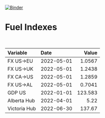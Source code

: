 [![Binder](https://mybinder.org/badge_logo.svg)](https://mybinder.org/v2/gh/AyrtonB/Global-Gas-Prices/master)

# Fuel Indexes

<br>

| Variable     | Date       |    Value |
|:-------------|:-----------|---------:|
| FX US->EU    | 2022-05-01 |   1.0567 |
| FX US->UK    | 2022-05-01 |   1.2438 |
| FX CA->US    | 2022-05-01 |   1.2859 |
| FX US->AL    | 2022-05-01 |   0.7041 |
| GDP US       | 2022-01-01 | 123.583  |
| Alberta Hub  | 2022-04-01 |   5.22   |
| Victoria Hub | 2022-06-30 | 137.67   |